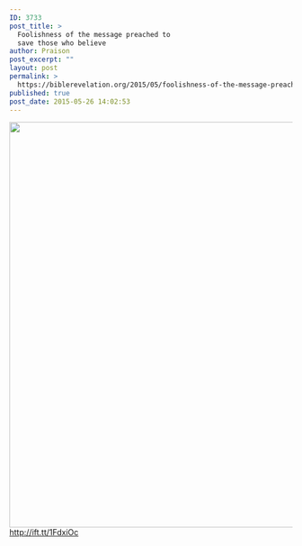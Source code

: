 ```yaml
---
ID: 3733
post_title: >
  Foolishness of the message preached to
  save those who believe
author: Praison
post_excerpt: ""
layout: post
permalink: >
  https://biblerevelation.org/2015/05/foolishness-of-the-message-preached-to-save-those-who-believe/
published: true
post_date: 2015-05-26 14:02:53
---
```

<img src="http://ift.tt/1PKk4Tg" class="aligncenter size-large" width="720"><br>
http://ift.tt/1FdxiOc